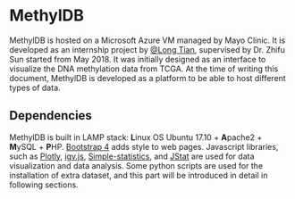 # MethylDB

MethylDB is hosted on a Microsoft Azure VM managed by Mayo Clinic. It is developed as an internship project by [@Long Tian](https://github.com/LongTianPy), supervised by Dr. Zhifu Sun started from May 2018.
It was initially designed as an interface to visualize the DNA methylation data from TCGA. At the time of writing this document, MethylDB is developed as a platform to be able to host different types of data.

## Dependencies
MethylDB is built in LAMP stack: **L**inux OS Ubuntu 17.10 + **A**pache2 + **M**ySQL + **P**HP.
[Bootstrap 4](https://getbootstrap.com/) adds style to web pages. Javascript libraries, such as [Plotly](https://plot.ly/javascript/), [igv.js](https://github.com/igvteam/igv.js), [Simple-statistics](https://github.com/simple-statistics/simple-statistics), and [JStat](https://github.com/jstat/jstat) are used for data visualization and data analysis.
Some python scripts are used for the installation of extra dataset, and this part will be introduced in detail in following sections.
